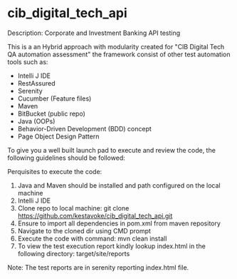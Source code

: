 # cib_digital_tech_api

Description: Corporate and Investment Banking API testing

This is a an Hybrid approach with modularity created for "CIB Digital Tech QA automation assessment" the framework consist of other test automation tools such as:
 - Intelli J IDE
 - RestAssured
 - Serenity
 - Cucumber (Feature files)
 - Maven
 - BitBucket (public repo)
 - Java (OOPs)
 - Behavior-Driven Development (BDD) concept
 - Page Object Design Pattern

To give you a well built launch pad to execute and review the code, the following guidelines should be followed:

Perquisites to execute the code:
1. Java and Maven should be installed and path configured on the local machine
2. Intelli J IDE
3. Clone repo to local machine: git clone https://github.com/kestavoke/cib_digital_tech_api.git
4. Ensure to import all dependencies in pom.xml from maven repository
5. Navigate to the cloned dir using CMD prompt
6. Execute the code with command: mvn clean install
7. To view the test execution report kindly lookup index.html in the following directory: target/site/reports

Note: The test reports are in serenity reporting index.html file.
